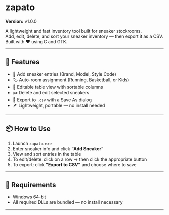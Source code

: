# zapato

**Version:** v1.0.0 

A lightweight and fast inventory tool built for sneaker stockrooms.  
Add, edit, delete, and sort your sneaker inventory — then export it as a CSV.  
Built with ❤️ using C and GTK.

---

## 🚀 Features

- 🧾 Add sneaker entries (Brand, Model, Style Code)
- 🏷 Auto-room assignment (Running, Basketball, or Kids)
- 🧮 Editable table view with sortable columns
- ✂️ Delete and edit selected sneakers
- 💾 Export to `.csv` with a Save As dialog
- 🪶 Lightweight, portable — no install needed

---

## 📦 How to Use

1. Launch `zapato.exe`
2. Enter sneaker info and click **"Add Sneaker"**
3. View and sort entries in the table
4. To edit/delete: click on a row → then click the appropriate button
5. To export: click **"Export to CSV"** and choose where to save

---

## 🧰 Requirements

- Windows 64-bit  
- All required DLLs are bundled — no install necessary

---

